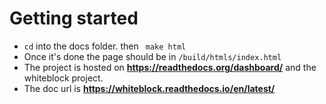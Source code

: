 # Getting started

- ```cd``` into the docs folder. then ``` make html```
- Once it's done the page should be in ```/build/htmls/index.html```
- The project is hosted on __https://readthedocs.org/dashboard/__ and the whiteblock project. 
- The doc url is __https://whiteblock.readthedocs.io/en/latest/__
